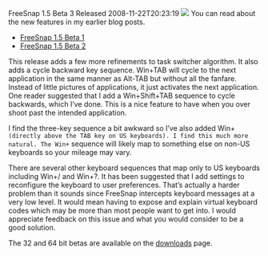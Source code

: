 FreeSnap 1.5 Beta 3 Released
2008-11-22T20:23:19
![](http://az667460.vo.msecnd.net/cdn/images/blog/FreeSnap1.5Beta_117EF/beta.jpg) You can read about the new features in my earlier blog posts.

  * [FreeSnap 1.5 Beta 1](/blog/post/2008/11/11/freesnap-1-5-beta)
  * [FreeSnap 1.5 Beta 2](/blog/post/2008/11/17/freesnap-1-5-beta-2)

This release adds a few more refinements to task switcher algorithm. It also adds a cycle backward key sequence. Win+TAB will cycle to the next application in the same manner as Alt-TAB but without all the fanfare. Instead of little pictures of applications, it just activates the next application. One reader suggested that I add a Win+Shift+TAB sequence to cycle backwards, which I’ve done. This is a nice feature to have when you over shoot past the intended application.

I find the three-key sequence a bit awkward so I’ve also added Win+` (directly above the TAB key on US keyboards). I find this much more natural. The Win+` sequence will likely map to something else on non-US keyboards so your mileage may vary.

There are several other keyboard sequences that map only to US keyboards including Win+/ and Win+?. It has been suggested that I add settings to reconfigure the keyboard to user preferences. That’s actually a harder problem than it sounds since FreeSnap intercepts keyboard messages at a very low level. It would mean having to expose and explain virtual keyboard codes which may be more than most people want to get into. I would appreciate feedback on this issue and what you would consider to be a good solution.

The 32 and 64 bit betas are available on the [downloads](/downloads) page.

